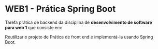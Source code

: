 # WEB1 - Prática Spring Boot

Tarefa prática de backend da disciplina de **desenvolvimento de software para web 1** que consiste em:

Reutilizar o projeto de Prática de front end e implementá-la usando Spring Boot.